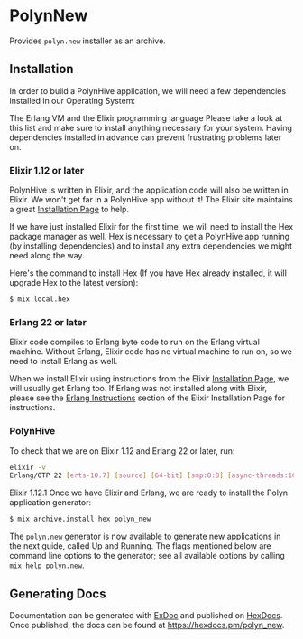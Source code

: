 # PolynNew

Provides `polyn.new` installer as an archive.

## Installation

In order to build a PolynHive application, we will need a few dependencies installed in our Operating System:

The Erlang VM and the Elixir programming language
Please take a look at this list and make sure to install anything necessary for your system. Having dependencies installed in advance can prevent frustrating problems later on.

### Elixir 1.12 or later
PolynHive is written in Elixir, and the application code will also be written in Elixir. We won't get far in a PolynHive app without it! The Elixir site maintains a great [Installation Page](https://elixir-lang.org/install.html) to help.

If we have just installed Elixir for the first time, we will need to install the Hex package manager as well. Hex is necessary to get a PolynHive app running (by installing dependencies) and to install any extra dependencies we might need along the way.

Here's the command to install Hex (If you have Hex already installed, it will upgrade Hex to the latest version):

```bash
$ mix local.hex
```

### Erlang 22 or later
Elixir code compiles to Erlang byte code to run on the Erlang virtual machine. Without Erlang, Elixir code has no virtual machine to run on, so we need to install Erlang as well.

When we install Elixir using instructions from the Elixir [Installation Page](https://elixir-lang.org/install.html), we will usually get Erlang too. If Erlang was not installed along with Elixir, please see the [Erlang Instructions](https://elixir-lang.org/install.html#installing-erlang) section of the Elixir Installation Page for instructions.

### PolynHive
To check that we are on Elixir 1.12 and Erlang 22 or later, run:

```bash
elixir -v
Erlang/OTP 22 [erts-10.7] [source] [64-bit] [smp:8:8] [async-threads:10] [hipe] [kernel-poll:false] [dtrace]
```

Elixir 1.12.1
Once we have Elixir and Erlang, we are ready to install the Polyn application generator:

```bash
$ mix archive.install hex polyn_new
```

The `polyn.new` generator is now available to generate new applications in the next guide, called Up and Running. The flags mentioned below are command line options to the generator; see all available options by calling `mix help polyn.new`.

## Generating Docs

Documentation can be generated with [ExDoc](https://github.com/elixir-lang/ex_doc)
and published on [HexDocs](https://hexdocs.pm). Once published, the docs can
be found at <https://hexdocs.pm/polyn_new>.

